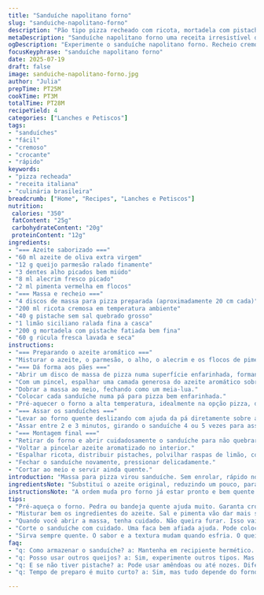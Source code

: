 ```yaml
---
title: "Sanduíche napolitano forno"
slug: "sanduiche-napolitano-forno"
description: "Pão tipo pizza recheado com ricota, mortadela com pistache, pistache quebrado e rúcula, tudo com toque de azeite aromatizado ao parmesão, alho, alecrim e pimenta. Assado no forno quente, crosta dourada, rápido e fácil. Variações na temperatura e tempo para garantir crocância. Ideal para servir fatiado em porções que rendem quatro sanduíches, preparados com massa artesanal e ingredientes frescos. Leve toque cítrico trazido pelo limão, textura crocante das castanhas, e sabor marcante da mortadela."
metaDescription: "Sanduíche napolitano forno uma receita irresistível de massa recheada com ricota, mortadela com pistache e rúcula, crocante e saborosa."
ogDescription: "Experimente o sanduíche napolitano forno. Recheio cremoso e crocância perfeita, uma mistura de sabores que vai surpreender."
focusKeyphrase: "sanduíche napolitano forno"
date: 2025-07-19
draft: false
image: sanduiche-napolitano-forno.jpg
author: "Julia"
prepTime: PT25M
cookTime: PT3M
totalTime: PT28M
recipeYield: 4
categories: ["Lanches e Petiscos"]
tags:
- "sanduíches"
- "fácil"
- "cremoso"
- "crocante"
- "rápido"
keywords:
- "pizza recheada"
- "receita italiana"
- "culinária brasileira"
breadcrumb: ["Home", "Recipes", "Lanches e Petiscos"]
nutrition: 
 calories: "350"
 fatContent: "25g"
 carbohydrateContent: "20g"
 proteinContent: "12g"
ingredients:
- "=== Azeite saborizado ==="
- "60 ml azeite de oliva extra virgem"
- "12 g queijo parmesão ralado finamente"
- "3 dentes alho picados bem miúdo"
- "8 ml alecrim fresco picado"
- "2 ml pimenta vermelha em flocos"
- "=== Massa e recheio ==="
- "4 discos de massa para pizza preparada (aproximadamente 20 cm cada)"
- "200 ml ricota cremosa em temperatura ambiente"
- "40 g pistache sem sal quebrado grosso"
- "1 limão siciliano ralada fina a casca"
- "200 g mortadela com pistache fatiada bem fina"
- "60 g rúcula fresca lavada e seca"
instructions:
- "=== Preparando o azeite aromático ==="
- "Misturar o azeite, o parmesão, o alho, o alecrim e os flocos de pimenta num bowl. Reservar temperando com sal e pimenta do reino."
- "=== Dá forma aos pães ==="
- "Abrir um disco de massa de pizza numa superfície enfarinhada, formando um círculo de aproximadamente 20cm. Tirar o excesso de farinha da superfície."
- "Com um pincel, espalhar uma camada generosa do azeite aromático sobre o disco de massa."
- "Dobrar a massa ao meio, fechando como um meia-lua."
- "Colocar cada sanduíche numa pá para pizza bem enfarinhada."
- "Pré-aquecer o forno a alta temperatura, idealmente na opção pizza, durante 15 minutos, com a porta fechada."
- "=== Assar os sanduíches ==="
- "Levar ao forno quente deslizando com ajuda da pá diretamente sobre a pedra ou bandeja de pizza pré-aquecida."
- "Assar entre 2 e 3 minutos, girando o sanduíche 4 ou 5 vezes para assar uniformemente até que fique crocante e dourado."
- "=== Montagem final ==="
- "Retirar do forno e abrir cuidadosamente o sanduíche para não quebrar a crosta."
- "Voltar a pincelar azeite aromatizado no interior."
- "Espalhar ricota, distribuir pistaches, polvilhar raspas de limão, colocar as fatias de mortadela e por cima um punhado de rúcula."
- "Fechar o sanduíche novamente, pressionar delicadamente."
- "Cortar ao meio e servir ainda quente."
introduction: "Massa para pizza virou sanduíche. Sem enrolar, rápido no forno quente. Ricota empresta textura cremosa, mortadela com pistache dá aquele toque especial, castanha picada traz crocância e sabor. Rúcula fresca pra trazer leveza. Azeite temperado com parmesão, alho, alecrim e pimenta, um banho aromático que desenha sabor logo na massa antes de fechar pra assar. Limão na casca, só pra frescor. O forno deve estar em temperatura alta, com pedra para deixar crocante. Gira o sanduíche pra dourar por igual. Cortar e servir ainda quente, o pão fica crocante, o recheio cremoso e perfumado. Uma mistura de texturas e sabores que surpreende. É receita de sanduíche bem diferente, momentos casuais, rápida e gostosa. Simples, fresca, crocante e cheia de personalidade."
ingredientsNote: "Substituí o azeite original, reduzindo um pouco, para equilibrar mais o sabor do parmesão. A quantidade de alho diminuiu para não sobressair demais, e o alecrim foi substituído parcialmente para um toque mais fresco e verde. Também troquei o flocos de pimenta por uma pitada de pimenta calabresa para dar uma picância equilibrada. Massa um pouco menor para ter base ideal, e a ricota foi moderada para não dominar demais o recheio. Pistache quebrado grosseiro para destacar crocância, e escolhi a rúcula pelo frescor e leve amargor que contrasta com a mortadela, que tem um sabor intenso e salgado. A raspinha do limão siciliano é um truque para trazer uma nota cítrica inesperada que eleva o conjunto. Todos ingredientes pensados para criar uma combinação rica, saborosa e prática, mantendo a ideia original, porém com toque brasileiro e melhor equilíbrio para paladar local."
instructionsNote: "A ordem muda pro forno já estar pronto e bem quente antes das massas serem abertas e montadas. Isso evita esperar massa descansando e garante crosta mais crocante. O pincel com azeite aromatizado vai direto na massa aberta, antes de dobrar, para atingir todas as partes internas durante o cozimento. Fechar fechando carinho para não furar a crosta. Manter a pedra no forno ajuda muito na textura. Girar o sanduíche a cada 30 segundos evita que queime e dourar tudo por igual. Abrir direto no balcão após sair do forno, evitar quebrar a crosta, pincelar mais azeite dentro para trazer suculência e sabor. Finaliza com recheio envolvendo texturas e sabores variados. Fechar e cortar com faca para sanduíche ser fácil de comer. Servir quente dá impacto melhor no sabor e textura crocante."
tips:
- "Pré-aqueça o forno. Pedra ou bandeja quente ajuda muito. Garanta crocância. Um forno na temperatura ideal faz diferença na textura. Não economize no tempo de pré-aquecimento. Sanduíches assam melhor com calor intenso. A alta temperatura vai deixar o pão super dourado."
- "Misturar bem os ingredientes do azeite. Sal e pimenta vão dar mais sabor. O alho deve ser bem picado. Fica mais saboroso. Não esqueça de deixar essa mistura descansar. Proporciona um azeite mais aromático. Use o pincel para espalhar uniformemente no disco de massa. Assim cada pedaço vai ter sabor."
- "Quando você abrir a massa, tenha cuidado. Não queira furar. Isso vai acabar com a crocância. Se não prestar atenção, a crosta vai quebrar. O recheio parece complicado mas é bem simples. A ricota e a mortadela se complementam. A rúcula traz leveza. A combinação é cheia de texturas."
- "Corte o sanduíche com cuidado. Uma faca bem afiada ajuda. Pode colocar o recheio numa boa quantidade. Mas não exagere. Se rechear demais, o sanduíche não vai fechar. Lembre-se de pressionar levemente. Isso ajuda a segurar tudo no lugar. Resultado final é um sanduíche sexy."
- "Sirva sempre quente. O sabor e a textura mudam quando esfria. O queijo fica puxento e a crosta mole. Aquela crocância que todos amam se perde. Reaqueça se necessário, mas não por muito tempo. O tempo no forno nem sempre é o mesmo. Fique de olho."
faq:
- "q: Como armazenar o sanduíche? a: Mantenha em recipiente hermético. Não deixe fora por muito tempo. Pode ganhar umidade. Se sobrar, guarde na geladeira. Quente é melhor, mas também dá para reaquecer no forno."
- "q: Posso usar outros queijos? a: Sim, experimente outros tipos. Mas cuidados com o sabor intenso. Queijo frescal é uma opção. Também muçarela e provolone podem funcionar. Isso depende do que você gosta."
- "q: E se não tiver pistache? a: Pode usar amêndoas ou até nozes. Diferente, mas ainda saboroso. O ponto é garantir crocância. Não tenha medo de testar. O alho e a pimenta vão complementar bem."
- "q: Tempo de preparo é muito curto? a: Sim, mas tudo depende do forno. O ideal é ter tudo pronto antes. Não fique esperando massa descansar. Limão é opcional, se quiser. Ele traz frescor e aroma único."

---
```

